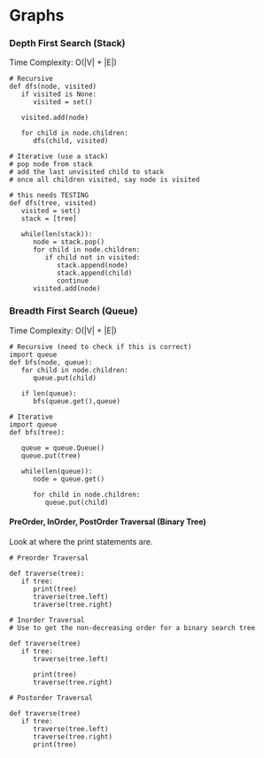 
# Graphs

### Depth First Search (Stack)

Time Complexity: O(|V| + |E|)

```
# Recursive
def dfs(node, visited)
   if visited is None:
      visited = set()
      
   visited.add(node)
   
   for child in node.children:
      dfs(child, visited)

# Iterative (use a stack)
# pop node from stack
# add the last unvisited child to stack
# once all children visited, say node is visited

# this needs TESTING
def dfs(tree, visited)
   visited = set()
   stack = [tree]
   
   while(len(stack)):
      node = stack.pop()
      for child in node.children:
         if child not in visited:
            stack.append(node)
            stack.append(child)
            continue
      visited.add(node)
```
### Breadth First Search (Queue)

Time Complexity: O(|V| + |E|)

```
# Recursive (need to check if this is correct)
import queue
def bfs(node, queue):
   for child in node.children:
      queue.put(child)
   
   if len(queue):
      bfs(queue.get(),queue)

# Iterative
import queue
def bfs(tree):

   queue = queue.Queue()
   queue.put(tree)
   
   while(len(queue)):
      node = queue.get()
      
      for child in node.children:
         queue.put(child)
```

#### PreOrder, InOrder, PostOrder Traversal (Binary Tree)
Look at where the print statements are.
```
# Preorder Traversal

def traverse(tree):
   if tree:
      print(tree)
      traverse(tree.left)
      traverse(tree.right)
      
# Inorder Traversal
# Use to get the non-decreasing order for a binary search tree

def traverse(tree)
   if tree:
      traverse(tree.left)
      
      print(tree)
      traverse(tree.right)
      
# Postorder Traversal

def traverse(tree)
   if tree:
      traverse(tree.left)
      traverse(tree.right)
      print(tree)
```
